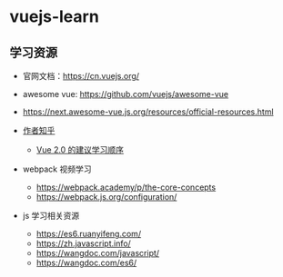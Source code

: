 # vuejs-learn

## 学习资源

- 官网文档：https://cn.vuejs.org/
- awesome vue: https://github.com/vuejs/awesome-vue
- https://next.awesome-vue.js.org/resources/official-resources.html
- [作者知乎](https://www.zhihu.com/people/evanyou)

  - [Vue 2.0 的建议学习顺序](https://zhuanlan.zhihu.com/p/23134551)

- webpack 视频学习

  - https://webpack.academy/p/the-core-concepts
  - https://webpack.js.org/configuration/

- js 学习相关资源
  - https://es6.ruanyifeng.com/
  - https://zh.javascript.info/
  - https://wangdoc.com/javascript/
  - https://wangdoc.com/es6/
